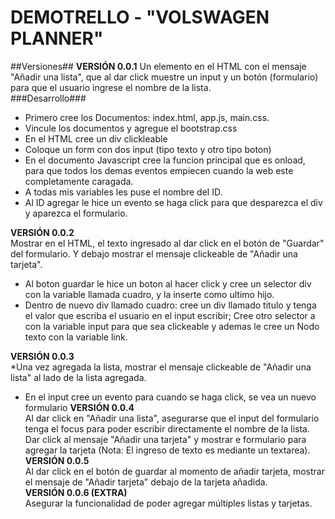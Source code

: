 # DEMOTRELLO - "VOLSWAGEN PLANNER"
##Versiones##
 **VERSIÓN 0.0.1**
   Un elemento en el HTML con el mensaje "Añadir una lista", que al dar click muestre un input y un botón (formulario) para que el usuario ingrese el nombre de la lista.   
   ###Desarrollo###  
   * Primero cree los Documentos: index.html, app.js, main.css.
   * Vincule los documentos y agregue el bootstrap.css
   * En el HTML cree un div clickleable
   * Coloque un form con dos input (tipo texto y otro tipo boton)
   * En el documento Javascript cree la funcion principal que es onload, para que todos los demas eventos empiecen cuando la web este completamente caragada.
   * A todas mis variables les puse el nombre del ID.
   * Al ID agregar le hice un evento se haga click para que desparezca el div y aparezca el formulario.

**VERSIÓN 0.0.2**  
   Mostrar en el HTML, el texto ingresado al dar click en el botón de "Guardar" del formulario. 
   Y debajo mostrar el mensaje clickeable de "Añadir una tarjeta".  
   * Al boton guardar le hice un boton al hacer click y cree un selector div con la variable llamada cuadro, y la inserte como ultimo hijo.
   * Dentro de nuevo div llamado cuadro: cree un div llamado titulo y tenga el valor que escriba el usuario en el input escribir; Cree otro selector a con la variable input para que sea clickeable y ademas le cree un Nodo texto con la variable link.
  
**VERSIÓN 0.0.3**  
   *Una vez agregada la lista, mostrar el mensaje clickeable de "Añadir una lista" al lado de la lista agregada.  
   * En el input cree un evento para cuando se haga click, se vea un nuevo formulario 
  **VERSIÓN 0.0.4**  
   Al dar click en "Añadir una lista", asegurarse que el input del formulario tenga el focus para poder escribir directamente el nombre de la lista.  
   Dar click al mensaje "Añadir una tarjeta" y mostrar e formulario para agregar la tarjeta (Nota: El ingreso de texto es mediante un textarea).  
  **VERSIÓN 0.0.5**  
   Al dar click en el botón de guardar al momento de añadir tarjeta, mostrar el mensaje de "Añadir tarjeta" debajo de la tarjeta añadida.  
  **VERSIÓN 0.0.6 (EXTRA)**  
   Asegurar la funcionalidad de poder agregar múltiples listas y tarjetas.  
